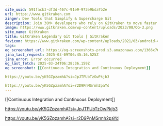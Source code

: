 ```yaml
---
site_uuid: 591facb3-df3d-467c-91e9-973e9bda7b2e
url: https://www.gitkraken.com
zinger: Dev Tools that Simplify & Supercharge Git
description: Join 30M+ developers who rely on GitKraken to move faster and collaborate more effectively
image: https://www.gitkraken.com/wp-content/uploads/2023/08/OG-3.png
site_name: GitKraken
title: GitKraken Legendary Git Tools | GitKraken
favicon: https://www.gitkraken.com/wp-content/uploads/2021/03/android-chrome-144x144-1.png
tags: 
og_screenshot_url: https://og-screenshots-prod.s3.amazonaws.com/1366x768/80/false/6ae854199fdfc039fc39607e0a3f9991ecc9410f20b30490b9d9bf3a5ef1a39c.jpeg
jina_last_request: 2025-03-09T06:45:16.525Z
jina_error: Error occurred
og_last_fetch: 2025-03-24T06:28:36.159Z
og_screenshot: [[Continuous Integration and Continuous Deployment]]

https://youtu.be/yK5GZpzamhA?si=JpJTFUbTzOwPkjb3

https://youtu.be/yK5GZpzamhA?si=r2D9PnMSrmh2paYd
---
```

[[Continuous Integration and Continuous Deployment]]

https://youtu.be/yK5GZpzamhA?si=JpJTFUbTzOwPkjb3

https://youtu.be/yK5GZpzamhA?si=r2D9PnMSrmh2paYd